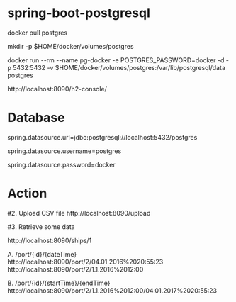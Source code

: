 # spring-boot-postgresql

docker pull postgres

mkdir -p $HOME/docker/volumes/postgres

docker run --rm   --name pg-docker -e POSTGRES_PASSWORD=docker -d -p 5432:5432 -v $HOME/docker/volumes/postgres:/var/lib/postgresql/data  postgres

http://localhost:8090/h2-console/


# Database
spring.datasource.url=jdbc:postgresql://localhost:5432/postgres

spring.datasource.username=postgres

spring.datasource.password=docker


# Action

#2. Upload CSV file http://localhost:8090/upload

#3. Retrieve some data

http://localhost:8090/ships/1

A.
/port/{id}/{dateTime}
http://localhost:8090/port/2/04.01.2016%2020:55:23
http://localhost:8090/port/2/1.1.2016%2012:00

B.
/port/{id}/{startTime}/{endTime}
http://localhost:8090/port/2/1.1.2016%2012:00/04.01.2017%2020:55:23
